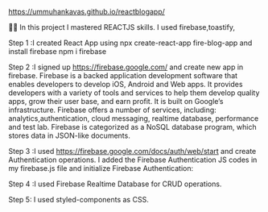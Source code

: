 https://ummuhankavas.github.io/reactblogapp/

👨‍💻 In this project I mastered REACTJS skills. I used firebase,toastify,

Step 1 :I created React App using npx create-react-app fire-blog-app and install firebase npm i firebase

Step 2 :I signed up https://firebase.google.com/ and create new app in firebase. Firebase is a backed application development software that enables developers to develop iOS, Android and Web apps. It provides developers with a variety of tools and services to help them develop quality apps, grow their user base, and earn profit. It is built on Google’s infrastructure. Firebase offers a number of services, including: analytics,authentication, cloud messaging, realtime database, performance and test lab. Firebase is categorized as a NoSQL database program, which stores data in JSON-like documents.

Step 3 :I used https://firebase.google.com/docs/auth/web/start and create Authentication operations. I added the Firebase Authentication JS codes in my firebase.js file and initialize Firebase Authentication:

Step 4 :I used Firebase Realtime Database for CRUD operations.

Step 5: I used styled-components as CSS.

